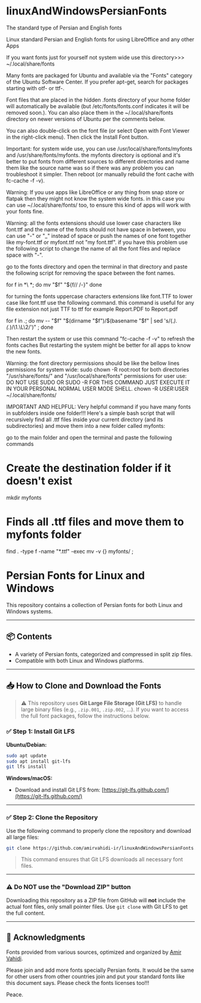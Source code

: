 # linuxAndWindowsPersianFonts
The standard type of Persian and English fonts

Linux standard Persian and English fonts for using LibreOffice and any other Apps

If you want fonts just for yourself not system wide use this directory>>>    ~/.local/share/fonts

Many fonts are packaged for Ubuntu and available via the "Fonts" category of the Ubuntu Software Center. If you prefer apt-get, search for packages starting with otf- or ttf-.

Font files that are placed in the hidden .fonts directory of your home folder will automatically be available (but /etc/fonts/fonts.conf indicates it will be removed soon.). You can also place them in the ~/.local/share/fonts directory on newer versions of Ubuntu per the comments below.

You can also double-click on the font file (or select Open with Font Viewer in the right-click menu). Then click the Install Font button.

Important: for system wide use, you can use /usr/local/share/fonts/myfonts and /usr/share/fonts/myfonts. the myfonts directory is optional and it's better to put fonts from different sources to different directories and name them like the source name was so if there was any problem you can troubleshoot it simpler. Then reboot (or manually rebuild the font cache with fc-cache -f -v).

Warning: If you use apps like LibreOffice or any thing from snap store or flatpak then they might not know the system wide fonts. in this case you can use ~/.local/share/fonts/ too, to ensure this kind of apps will work with your fonts fine.

Warning: all the fonts extensions  should use lower case characters like font.ttf and the name of the fonts should not have space in between, you can use "-" or "_" instead of space or push the names of one font together like my-font.ttf or myfont.ttf not "my font.ttf".
if you have this problem use the following script to change the name of all the font files and replace space with "-".

go to the fonts directory and open the terminal in that directory and paste the following script for removing the space between the font names.

for f in *\ *; do
  mv "$f" "${f// /-}"
done

for turning the fonts uppercase characters extensions like font.TTF to lower case like font.ttf use the following command. this command is useful for any file extension not just TTF to ttf for example Report.PDF to Report.pdf

for f in *.*; do mv -- "$f" "$(dirname "$f")/$(basename "$f" | sed 's/\(.*\)\.\(.*\)/\1.\L\2/')" ; done

Then restart the system or use this command "fc-cache -f -v" to refresh the fonts caches But restarting the system might be better for all apps to know the new fonts.

Warning: the font directory permissions should be like the bellow lines
permissions for system wide: sudo chown -R root:root for both directories "/usr/share/fonts/" and  "/usr/local/share/fonts"
permissions for user use: DO NOT USE SUDO OR SUDO -R FOR THIS COMMAND JUST EXECUTE IT IN YOUR PERSONAL NORMAL USER MODE SHELL.
chown -R $USER:$USER ~/.local/share/fonts/

IMPORTANT AND HELPFUL: Very helpful command if you have many fonts in subfolders inside one folder!!!
Here's a simple bash script that will recursively find all .ttf files inside your current directory (and its subdirectories) and move them into a new folder called myfonts:

go to the main folder and open the terminal and paste the following commands

# Create the destination folder if it doesn't exist
mkdir  myfonts

# Finds all .ttf files and move them to myfonts folder
find . -type f -name "*.ttf" -exec mv -v {} myfonts/ \;




# Persian Fonts for Linux and Windows

This repository contains a collection of Persian fonts for both Linux and Windows systems.

---

## 📦 Contents

- A variety of Persian fonts, categorized and compressed in split zip files.
- Compatible with both Linux and Windows platforms.

---

## 📥 How to Clone and Download the Fonts

> ⚠️ This repository uses **Git Large File Storage (Git LFS)** to handle large binary files (e.g., `.zip.001`, `.zip.002`, ...). If you want to access the full font packages, follow the instructions below.

### ✅ Step 1: Install Git LFS

**Ubuntu/Debian:**
```bash
sudo apt update
sudo apt install git-lfs
git lfs install
```

**Windows/macOS:**

- Download and install Git LFS from: [https://git-lfs.github.com/](https://git-lfs.github.com/)

---

### ✅ Step 2: Clone the Repository

Use the following command to properly clone the repository and download all large files:

```bash
git clone https://github.com/amirvahidi-ir/linuxAndWindowsPersianFonts.git
```

> This command ensures that Git LFS downloads all necessary font files.

---

### ⚠️ Do NOT use the "Download ZIP" button

Downloading this repository as a ZIP file from GitHub will **not** include the actual font files, only small pointer files. Use `git clone` with Git LFS to get the full content.

---

## 🙏 Acknowledgments

Fonts provided from various sources, optimized and organized by [Amir Vahidi](https://github.com/amirvahidi-ir).



Please join and add more fonts specially Persian fonts. It would be the same for other users from other countries join and put your standard fonts like this document says. Please check the fonts licenses too!!!

Peace.
